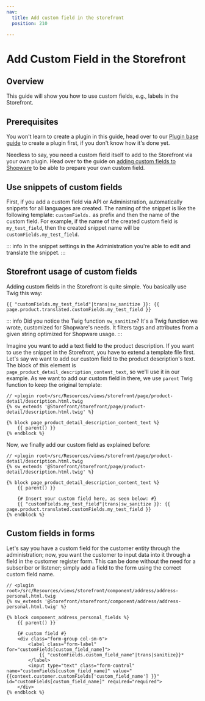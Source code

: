 ```yaml
---
nav:
  title: Add custom field in the storefront
  position: 210

---
```


# Add Custom Field in the Storefront

## Overview

This guide will show you how to use custom fields, e.g., labels in the Storefront.

## Prerequisites

You won't learn to create a plugin in this guide, head over to our [Plugin base guide](../plugin-base-guide) to create a plugin first, if you don't know how it's done yet.

Needless to say, you need a custom field itself to add to the Storefront via your own plugin. Head over to the guide on [adding custom fields to Shopware](../framework/custom-field/add-custom-field) to be able to prepare your own custom field.

## Use snippets of custom fields

First, if you add a custom field via API or Administration, automatically snippets for all languages are created. The naming of the snippet is like the following template: `customFields.` as prefix and then the name of the custom field. For example, if the name of the created custom field is `my_test_field`, then the created snippet name will be `customFields.my_test_field`.

::: info
In the snippet settings in the Administration you're able to edit and translate the snippet.
:::

## Storefront usage of custom fields

Adding custom fields in the Storefront is quite simple. You basically use Twig this way:

```twig
{{ "customFields.my_test_field"|trans|sw_sanitize }}: {{ page.product.translated.customFields.my_test_field }}
```

::: info
Did you notice the Twig function `sw_sanitize`? It's a Twig function we wrote, customized for Shopware's needs. It filters tags and attributes from a given string optimized for Shopware usage.
:::

Imagine you want to add a text field to the product description. If you want to use the snippet in the Storefront, you have to extend a template file first. Let's say we want to add our custom field to the product description's text. The block of this element is `page_product_detail_description_content_text`, so we'll use it in our example. As we want to add our custom field in there, we use `parent` Twig function to keep the original template:

```twig
// <plugin root>/src/Resources/views/storefront/page/product-detail/description.html.twig
{% sw_extends '@Storefront/storefront/page/product-detail/description.html.twig' %}

{% block page_product_detail_description_content_text %}
    {{ parent() }}
{% endblock %}
```

Now, we finally add our custom field as explained before:

```twig
// <plugin root>/src/Resources/views/storefront/page/product-detail/description.html.twig
{% sw_extends '@Storefront/storefront/page/product-detail/description.html.twig' %}

{% block page_product_detail_description_content_text %}
    {{ parent() }}

    {# Insert your custom field here, as seen below: #}
    {{ "customFields.my_test_field"|trans|sw_sanitize }}: {{ page.product.translated.customFields.my_test_field }}
{% endblock %}
```

## Custom fields in forms

Let's say you have a custom field for the customer entity through the administration; now, you want the customer to input data into it through a field in the customer register form. This can be done without the need for a subscriber or listener; simply add a field to the form using the correct custom field name.

```twig
// <plugin root>/src/Resources/views/storefront/component/address/address-personal.html.twig
{% sw_extends '@Storefront/storefront/component/address/address-personal.html.twig' %}

{% block component_address_personal_fields %}
    {{ parent() }}

	{# custom field #}
	<div class="form-group col-sm-6">
		<label class="form-label" for="customFields[custom_field_name]">
			{{ "customFields.custom_field_name"|trans|sanitize}}*
		</label>
		<input type="text" class="form-control" name="customFields[custom_field_name]" value="{{context.customer.customFields['custom_field_name'] }}" id="customFields[custom_field_name]" required="required">
	</div>
{% endblock %}
```
